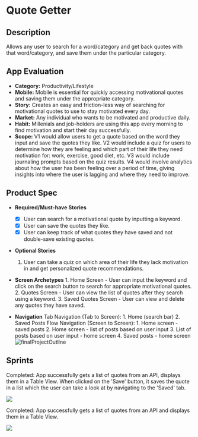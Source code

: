 Quote Getter
===

## Description
Allows any user to search for a word/category and get back quotes with that word/category, and save them under the particular category.

## App Evaluation
  - **Category:** Productivity/Lifestyle
   - **Mobile:** Mobile is essential for quickly accessing motivational quotes and saving them under the appropriate category.
   - **Story:** Creates an easy and friction-less way of searching for motivational quotes to use to stay motivated every day.
   - **Market:** Any individual who wants to be motivated and productive daily. 
   - **Habit:** Millenials and job-holders are using this app every morning to find motivation and start their day successfully.
   - **Scope:** V1 would allow users to get a quote based on the word they input and save the quotes they like. V2 would include a quiz for users to determine how they are feeling and which part of their life they need motivation for: work, exercise, good diet, etc. V3 would include journaling prompts based on the quiz results. V4 would involve analytics about how the user has been feeling over a period of time, giving insights into where the user is lagging and where they need to improve.


## Product Spec
- **Required/Must-have Stories** 
   - [x] User can search for a motivational quote by inputting a keyword.
   - [x] User can save the quotes they like.
   - [x] User can keep track of what quotes they have saved and not double-save existing quotes.

- **Optional Stories** 
  1. User can take a quiz on which area of their life they lack motivation in and get personalized quote recommendations.

- **Screen Archetypes** 
      1. Home Screen - User can input the keyword and click on the search button to search for appropriate motivational quotes.
      2. Quotes Screen - User can view the list of quotes after they search using a keyword.
      3. Saved Quotes Screen - User can view and delete any quotes they have saved.
- **Navigation**
    Tab Navigation (Tab to Screen):
        1. Home (search bar)
        2. Saved Posts
    Flow Navigation (Screen to Screen):
         1. Home screen - saved posts
         2. Home screen - list of posts based on user input
         3. List of posts based on user input - home screen
         4. Saved posts - home screen 
![finalProjectOutline](https://github.com/one-piece-finder1/FinalProject/assets/151676614/dfd60e99-5f14-4a0d-9e58-aa500337fbc9)

## Sprints
Completed: 
App successfully gets a list of quotes from an API, displays them in a Table View. When clicked on the 'Save' button, it saves the quote in a list which the user can take a look at by navigating to the 'Saved' tab.

<div>
    <a href="https://www.loom.com/share/8bfd1597f73b43beb5792920f03aef07">
    </a>
    <a href="https://www.loom.com/share/8bfd1597f73b43beb5792920f03aef07">
      <img style="max-width:300px;" src="https://cdn.loom.com/sessions/thumbnails/8bfd1597f73b43beb5792920f03aef07-with-play.gif">
    </a>
  </div>

Completed:
App successfully gets a list of quotes from an API and displays them in a Table View.

<div>
    <a href="https://www.loom.com/share/47b88311290a4cd4824e3b708e02a233">
    </a>
    <a href="https://www.loom.com/share/47b88311290a4cd4824e3b708e02a233">
      <img style="max-width:300px;" src="https://cdn.loom.com/sessions/thumbnails/47b88311290a4cd4824e3b708e02a233-with-play.gif">
    </a>
</div>
